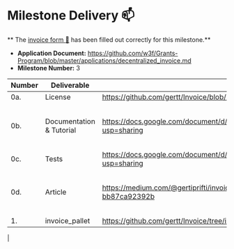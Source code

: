 # Milestone Delivery :mailbox:

**
The [invoice form :pencil:](https://docs.google.com/forms/d/e/1FAIpQLSfmNYaoCgrxyhzgoKQ0ynQvnNRoTmgApz9NrMp-hd8mhIiO0A/viewform)
has been filled out correctly for this milestone.**

* **Application Document:** https://github.com/w3f/Grants-Program/blob/master/applications/decentralized_invoice.md
* **Milestone Number:** 3

| Number | Deliverable              | Link                                                                                 							                                                    | Notes                                                                                                                                                     |
|--------|--------------------------|-------------------------------------------------------------------------------------------------------------------------------------------------|-----------------------------------------------------------------------------------------------------------------------------------------------------------|
| 0a.     | License                  | https://github.com/gertt/Invoice/blob/invoice_system_milestone_1/LICENSE                                                                							 | Apache                                                                                                                                                    |
| 0b.     | Documentation & Tutorial | https://docs.google.com/document/d/1NfbCE32XxGJFXaEI4YEcOV7F_3nVmSFDAG8BaM1BXlE/edit?usp=sharing                                                | The inline documentation is the lib.rs files of [invoice-pallet](https://github.com/gertt/Invoice/blob/invoice_system/pallets/invoice/src/lib.rs) |
| 0c.     | Tests                    | https://docs.google.com/document/d/1NfbCE32XxGJFXaEI4YEcOV7F_3nVmSFDAG8BaM1BXlE/edit?usp=sharing                                                |                                                                                                                                                           |
| 0d.     | Article                  | https://medium.com/@gertiprifti/invoice-pallet-built-on-top-of-substrate-framework-bb87ca92392b    							                                      | The article will be published once the milestone is approved                                                                                              |
| 1.     | invoice_pallet           | https://github.com/gertt/Invoice/tree/invoice_system_milestone_3     							                                                                    |                                                                                                                                                           |
|